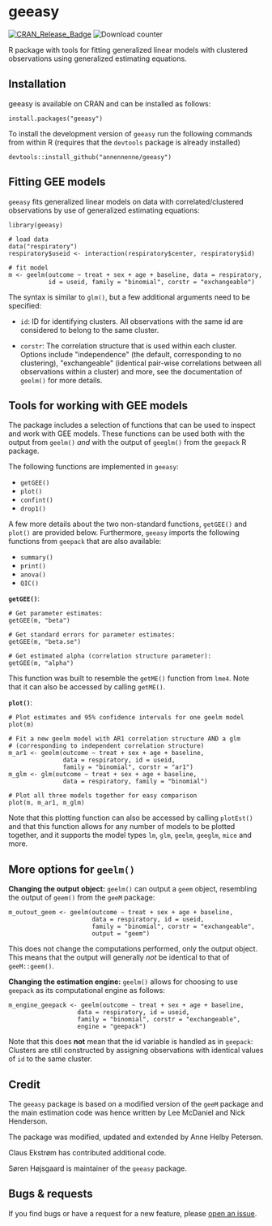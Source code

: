 # geeasy
[![CRAN\_Release\_Badge](http://www.r-pkg.org/badges/version-ago/geeasy)](https://CRAN.R-project.org/package=geeasy)
![Download counter](http://cranlogs.r-pkg.org/badges/grand-total/geeasy)

R package with tools for fitting generalized linear models with
clustered observations using generalized estimating equations.

## Installation

geeasy is available on CRAN and can be installed as follows:

```{r}
install.packages("geeasy")
```

To install the development version of `geeasy` run the following
commands from within R (requires that the `devtools` package is already
installed)

```{r}
devtools::install_github("annennenne/geeasy")
```


## Fitting GEE models

`geeasy` fits generalized linear models on data with
correlated/clustered observations by use of generalized estimating
equations:

```{r}
library(geeasy)

# load data
data("respiratory")
respiratory$useid <- interaction(respiratory$center, respiratory$id)

# fit model
m <- geelm(outcome ~ treat + sex + age + baseline, data = respiratory,
           id = useid, family = "binomial", corstr = "exchangeable")
```

The syntax is similar to `glm()`, but a few additional arguments need to be specified:

* `id`: ID for identifying clusters. All observations with the same id
  are considered to belong to the same cluster.

* `corstr`: The correlation structure that is used within each
  cluster. Options include "independence" (the default, corresponding
  to no clustering), "exchangeable" (identical pair-wise correlations
  between all observations within a cluster) and more, see the
  documentation of `geelm()` for more details.


## Tools for working with GEE models

The package includes a selection of functions that can be used to
inspect and work with GEE models. These functions can be used
both with the output from `geelm()` *and* with the output of
`geeglm()` from the `geepack` R package.

The following functions are implemented in `geeasy`:

* `getGEE()`
* `plot()`
* `confint()`
* `drop1()`

A few more details about the two non-standard functions, `getGEE()`
and `plot()` are provided below. Furthermore, `geeasy` imports the
following functions from `geepack` that are also available:

* `summary()`
* `print()`
* `anova()`
* `QIC()`


**`getGEE()`**: 
```{r}
# Get parameter estimates:
getGEE(m, "beta")

# Get standard errors for parameter estimates: 
getGEE(m, "beta.se")

# Get estimated alpha (correlation structure parameter):
getGEE(m, "alpha")
```

This function was built to resemble the `getME()` function from
`lme4`. Note that it can also be accessed by calling `getME()`.

**`plot()`**:
```{r}
# Plot estimates and 95% confidence intervals for one geelm model
plot(m)

# Fit a new geelm model with AR1 correlation structure AND a glm 
# (corresponding to independent correlation structure)
m_ar1 <- geelm(outcome ~ treat + sex + age + baseline, 
               data = respiratory, id = useid,
               family = "binomial", corstr = "ar1")
m_glm <- glm(outcome ~ treat + sex + age + baseline, 
               data = respiratory, family = "binomial")
               
# Plot all three models together for easy comparison
plot(m, m_ar1, m_glm)
```

Note that this plotting function can also be accessed by calling
`plotEst()` and that this function allows for any number of models to
be plotted together, and it supports the model types `lm`, `glm`,
`geelm`, `geeglm`, `mice` and more.

## More options for `geelm()`

**Changing the output object:** `geelm()` can output a `geem` object,
resembling the output of `geem()` from the `geeM` package:

```{r}
m_outout_geem <- geelm(outcome ~ treat + sex + age + baseline, 
                       data = respiratory, id = useid,
                       family = "binomial", corstr = "exchangeable",
                       output = "geem")
```
This does not change the computations performed, only the output object. This means that the output will generally *not* be identical to that of `geeM::geem()`.

**Changing the estimation engine:** `geelm()` allows for choosing to use `geepack` as its computational engine as follows:

```{r}
m_engine_geepack <- geelm(outcome ~ treat + sex + age + baseline, 
                   data = respiratory, id = useid,
                   family = "binomial", corstr = "exchangeable",
                   engine = "geepack")
```
Note that this does **not** mean that the id variable is handled as in `geepack`: Clusters are still constructed by assigning observations with identical values of `id` to the same cluster.


## Credit

The `geeasy` package is based on a modified version of the `geeM` package and the main estimation code was hence written by Lee McDaniel and Nick Henderson. 

The package was modified, updated and extended by Anne Helby Petersen. 

Claus Ekstrøm has contributed additional code. 

Søren Højsgaard is maintainer of the `geeasy` package. 


## Bugs & requests

If you find bugs or have a request for a new feature, please [open an issue](https://github.com/annennenne/geeasy/issues).

